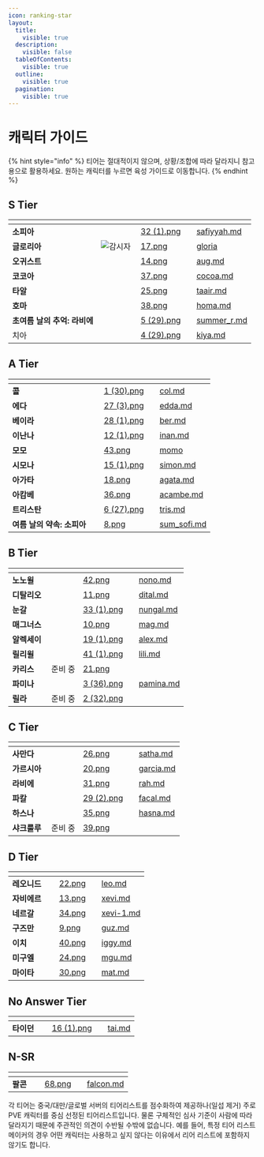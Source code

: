 ```yaml
---
icon: ranking-star
layout:
  title:
    visible: true
  description:
    visible: false
  tableOfContents:
    visible: true
  outline:
    visible: true
  pagination:
    visible: true
---
```


# 캐릭터 가이드

{% hint style="info" %}
티어는 절대적이지 않으며, 상황/조합에 따라 달라지니 참고용으로 활용하세요. 원하는 캐릭터를 누르면 육성 가이드로 이동합니다.&#x20;
{% endhint %}

## **S Tier**

<table data-view="cards"><thead><tr><th></th><th></th><th data-hidden data-card-cover data-type="files"></th><th data-hidden></th><th data-hidden data-card-target data-type="content-ref"></th></tr></thead><tbody><tr><td><strong>소피아</strong></td><td><img src="../../.gitbook/assets/침입자.webp" alt="" data-size="line"> <img src="../../.gitbook/assets/1 (28).png" alt="" data-size="line"><img src="../../.gitbook/assets/2 (27).png" alt="" data-size="line"></td><td><a href="../../.gitbook/assets/32 (1).png">32 (1).png</a></td><td></td><td><a href="safiyyah.md">safiyyah.md</a></td></tr><tr><td><strong>글로리아</strong></td><td><img src="../../.gitbook/assets/감시자.webp" alt="감시자" data-size="line"> <img src="../../.gitbook/assets/unittag_krights-150x150 (1).webp" alt="" data-size="line"><img src="../../.gitbook/assets/unittag_humanshield-150x150.webp" alt="" data-size="line"></td><td><a href="../../.gitbook/assets/17.png">17.png</a></td><td></td><td><a href="gloria/">gloria</a></td></tr><tr><td><strong>오귀스트</strong></td><td><img src="../../.gitbook/assets/분쇄자.webp" alt="" data-size="line"> <img src="../../.gitbook/assets/unittag_krights-150x150 (1).webp" alt="" data-size="line"><img src="../../.gitbook/assets/unittag_thebombing-150x150 (1).webp" alt="" data-size="line"></td><td><a href="../../.gitbook/assets/14.png">14.png</a></td><td></td><td><a href="aug.md">aug.md</a></td></tr><tr><td><strong>코코아</strong></td><td><img src="../../.gitbook/assets/수호자.webp" alt="" data-size="line"> <img src="../../.gitbook/assets/4 (4).webp" alt="" data-size="line"><img src="../../.gitbook/assets/3 (4).webp" alt="" data-size="line"></td><td><a href="../../.gitbook/assets/37.png">37.png</a></td><td></td><td><a href="cocoa.md">cocoa.md</a></td></tr><tr><td><strong>타알</strong></td><td><img src="../../.gitbook/assets/감시자.webp" alt="" data-size="line"> <img src="../../.gitbook/assets/1 (6).webp" alt="" data-size="line"><img src="../../.gitbook/assets/2 (3).png" alt="" data-size="line"></td><td><a href="../../.gitbook/assets/25.png">25.png</a></td><td></td><td><a href="taair.md">taair.md</a></td></tr><tr><td><strong>호마</strong></td><td><img src="../../.gitbook/assets/분쇄자.webp" alt="" data-size="line"> <img src="../../.gitbook/assets/unittag_thebombing-150x150 (1).webp" alt="" data-size="line"><img src="../../.gitbook/assets/1 (7).webp" alt="" data-size="line"></td><td><a href="../../.gitbook/assets/38.png">38.png</a></td><td></td><td><a href="homa.md">homa.md</a></td></tr><tr><td><strong>초여름 날의 추억: 라비에</strong></td><td><img src="../../.gitbook/assets/침입자.webp" alt="" data-size="line"> <img src="../../.gitbook/assets/unittag_thebombing-150x150 (1).webp" alt="" data-size="line"><img src="../../.gitbook/assets/1 (28).png" alt="" data-size="line"><img src="../../.gitbook/assets/unittag_nightcrimson-150x150.webp" alt="" data-size="line"></td><td><a href="../../.gitbook/assets/5 (29).png">5 (29).png</a></td><td></td><td><a href="summer_r.md">summer_r.md</a></td></tr><tr><td>치아</td><td><img src="../../.gitbook/assets/파멸자.webp" alt="" data-size="line"><img src="../../.gitbook/assets/4 (5).webp" alt="" data-size="line"><img src="../../.gitbook/assets/unittag_nightcrimson-150x150.webp" alt="" data-size="line"><img src="../../.gitbook/assets/2 (9).webp" alt="" data-size="line"></td><td><a href="../../.gitbook/assets/4 (29).png">4 (29).png</a></td><td></td><td><a href="kiya.md">kiya.md</a></td></tr></tbody></table>

## **A Tier**

<table data-view="cards"><thead><tr><th></th><th></th><th data-hidden data-card-cover data-type="files"></th><th data-hidden></th><th data-hidden data-card-target data-type="content-ref"></th></tr></thead><tbody><tr><td><strong>콜</strong></td><td><img src="../../.gitbook/assets/침입자.webp" alt="" data-size="line"> <img src="../../.gitbook/assets/1 (7).webp" alt="" data-size="line"><img src="../../.gitbook/assets/2 (9).webp" alt="" data-size="line"><img src="../../.gitbook/assets/1 (9).webp" alt="" data-size="line"></td><td><a href="../../.gitbook/assets/1 (30).png">1 (30).png</a></td><td></td><td><a href="col.md">col.md</a></td></tr><tr><td><strong>에다</strong></td><td><img src="../../.gitbook/assets/감시자.webp" alt="" data-size="line"> <img src="../../.gitbook/assets/1 (7).webp" alt="" data-size="line"><img src="../../.gitbook/assets/1 (28).png" alt="" data-size="line"><img src="../../.gitbook/assets/2 (27).png" alt="" data-size="line"></td><td><a href="../../.gitbook/assets/27 (3).png">27 (3).png</a></td><td></td><td><a href="edda.md">edda.md</a></td></tr><tr><td><strong>베이라</strong></td><td><img src="../../.gitbook/assets/파멸자.webp" alt="" data-size="line"> <img src="../../.gitbook/assets/1 (8).webp" alt="" data-size="line"><img src="../../.gitbook/assets/3 (5).webp" alt="" data-size="line"><img src="../../.gitbook/assets/2 (8).webp" alt="" data-size="line"></td><td><a href="../../.gitbook/assets/28 (1).png">28 (1).png</a></td><td></td><td><a href="ber.md">ber.md</a></td></tr><tr><td><strong>이난나</strong></td><td><img src="../../.gitbook/assets/감시자.webp" alt="" data-size="line"> <img src="../../.gitbook/assets/2 (27).png" alt="" data-size="line"><img src="../../.gitbook/assets/1 (28).png" alt="" data-size="line"><img src="../../.gitbook/assets/2 (8).webp" alt="" data-size="line"></td><td><a href="../../.gitbook/assets/12 (1).png">12 (1).png</a></td><td></td><td><a href="inan.md">inan.md</a></td></tr><tr><td><strong>모모</strong></td><td><img src="../../.gitbook/assets/파멸자.webp" alt="" data-size="line"> <img src="../../.gitbook/assets/4 (5).webp" alt="" data-size="line"><img src="../../.gitbook/assets/3 (6).webp" alt="" data-size="line"><img src="../../.gitbook/assets/2 (8).webp" alt="" data-size="line"></td><td><a href="../../.gitbook/assets/43.png">43.png</a></td><td></td><td><a href="momo/">momo</a></td></tr><tr><td><strong>시모나</strong></td><td><img src="../../.gitbook/assets/감시자.webp" alt="" data-size="line"> <img src="../../.gitbook/assets/unittag_krights-150x150 (1).webp" alt="" data-size="line"><img src="../../.gitbook/assets/2 (27).png" alt="" data-size="line"></td><td><a href="../../.gitbook/assets/15 (1).png">15 (1).png</a></td><td></td><td><a href="simon.md">simon.md</a></td></tr><tr><td><strong>아가타</strong></td><td><img src="../../.gitbook/assets/감시자.webp" alt="" data-size="line"> <img src="../../.gitbook/assets/unittag_rover-150x150.webp" alt="" data-size="line"><img src="../../.gitbook/assets/2 (2).webp" alt="" data-size="line"></td><td><a href="../../.gitbook/assets/18.png">18.png</a></td><td></td><td><a href="agata.md">agata.md</a></td></tr><tr><td><strong>아캄베</strong></td><td><img src="../../.gitbook/assets/파멸자.webp" alt="" data-size="line"> <img src="../../.gitbook/assets/uni2.png" alt="" data-size="line"><img src="../../.gitbook/assets/unittag_rover-150x150.webp" alt="" data-size="line"></td><td><a href="../../.gitbook/assets/36.png">36.png</a></td><td></td><td><a href="acambe.md">acambe.md</a></td></tr><tr><td><strong>트리스탄</strong></td><td><img src="../../.gitbook/assets/파멸자.webp" alt="" data-size="line"> <img src="../../.gitbook/assets/unittag_nightcrimson-150x150.webp" alt="" data-size="line"><img src="../../.gitbook/assets/unittag_humanshield-150x150.webp" alt="" data-size="line"><img src="../../.gitbook/assets/unittag_krights-150x150 (1).webp" alt="" data-size="line"></td><td><a href="../../.gitbook/assets/6 (27).png">6 (27).png</a></td><td></td><td><a href="tris.md">tris.md</a></td></tr><tr><td><strong>여름 날의 약속: 소피아</strong></td><td><img src="../../.gitbook/assets/감시자.webp" alt="" data-size="line"> <img src="../../.gitbook/assets/uni.png" alt="" data-size="line"><img src="../../.gitbook/assets/unittag_nightcrimson-150x150.webp" alt="" data-size="line"><img src="../../.gitbook/assets/uni2.png" alt="" data-size="line"></td><td><a href="../../.gitbook/assets/8.png">8.png</a></td><td></td><td><a href="sum_sofi.md">sum_sofi.md</a></td></tr></tbody></table>

## **B Tier**

<table data-view="cards"><thead><tr><th></th><th></th><th data-hidden data-card-cover data-type="files"></th><th data-hidden></th><th data-hidden data-card-target data-type="content-ref"></th></tr></thead><tbody><tr><td><strong>노노윌</strong></td><td><img src="../../.gitbook/assets/침입자.webp" alt="" data-size="line"> <img src="../../.gitbook/assets/2 (8).webp" alt="" data-size="line"><img src="../../.gitbook/assets/unittag_thebombing-150x150 (1).webp" alt="" data-size="line"><img src="../../.gitbook/assets/4 (5).webp" alt="" data-size="line"></td><td><a href="../../.gitbook/assets/42.png">42.png</a></td><td></td><td><a href="nono.md">nono.md</a></td></tr><tr><td><strong>디탈리오</strong></td><td><img src="../../.gitbook/assets/파멸자.webp" alt="" data-size="line"> <img src="../../.gitbook/assets/1 (28).png" alt="" data-size="line"><img src="../../.gitbook/assets/3 (6).webp" alt="" data-size="line"></td><td><a href="../../.gitbook/assets/11.png">11.png</a></td><td></td><td><a href="dital.md">dital.md</a></td></tr><tr><td><strong>눈갈</strong></td><td><img src="../../.gitbook/assets/파멸자.webp" alt="" data-size="line"> <img src="../../.gitbook/assets/1 (28).png" alt="" data-size="line"><img src="../../.gitbook/assets/2 (9).webp" alt="" data-size="line"></td><td><a href="../../.gitbook/assets/33 (1).png">33 (1).png</a></td><td></td><td><a href="nungal.md">nungal.md</a></td></tr><tr><td><strong>매그너스</strong></td><td><img src="../../.gitbook/assets/수호자.webp" alt="" data-size="line"> <img src="../../.gitbook/assets/1 (28).png" alt="" data-size="line"><img src="../../.gitbook/assets/3 (6).webp" alt="" data-size="line"></td><td><a href="../../.gitbook/assets/10.png">10.png</a></td><td></td><td><a href="mag.md">mag.md</a></td></tr><tr><td><strong>알렉세이</strong></td><td><img src="../../.gitbook/assets/수호자.webp" alt="" data-size="line"> <img src="../../.gitbook/assets/1 (7).webp" alt="" data-size="line"><img src="../../.gitbook/assets/unittag_thebombing-150x150 (1).webp" alt="" data-size="line"></td><td><a href="../../.gitbook/assets/19 (1).png">19 (1).png</a></td><td></td><td><a href="alex.md">alex.md</a></td></tr><tr><td><strong>릴리윌</strong></td><td><img src="../../.gitbook/assets/감시자.webp" alt="" data-size="line"> <img src="../../.gitbook/assets/4 (5).webp" alt="" data-size="line"><img src="../../.gitbook/assets/2 (9).webp" alt="" data-size="line"></td><td><a href="../../.gitbook/assets/41 (1).png">41 (1).png</a></td><td></td><td><a href="lili.md">lili.md</a></td></tr><tr><td><strong>카리스</strong></td><td><img src="../../.gitbook/assets/파멸자.webp" alt="" data-size="line"> 준비 중</td><td><a href="../../.gitbook/assets/21.png">21.png</a></td><td></td><td></td></tr><tr><td><strong>파미나</strong></td><td><img src="../../.gitbook/assets/분쇄자.webp" alt="" data-size="line"> <img src="../../.gitbook/assets/uni.png" alt="" data-size="line"><img src="../../.gitbook/assets/unittag_nightcrimson-150x150.webp" alt="" data-size="line"><img src="../../.gitbook/assets/3 (6).webp" alt="" data-size="line"></td><td><a href="../../.gitbook/assets/3 (36).png">3 (36).png</a></td><td></td><td><a href="pamina.md">pamina.md</a></td></tr><tr><td><strong>릴라</strong></td><td><img src="../../.gitbook/assets/수호자.webp" alt="" data-size="line"> 준비 중</td><td><a href="../../.gitbook/assets/2 (32).png">2 (32).png</a></td><td></td><td></td></tr></tbody></table>

## **C Tier**

<table data-view="cards"><thead><tr><th></th><th></th><th data-hidden data-card-cover data-type="files"></th><th data-hidden></th><th data-hidden data-card-target data-type="content-ref"></th></tr></thead><tbody><tr><td><strong>사만다</strong></td><td><img src="../../.gitbook/assets/감시자.webp" alt="" data-size="line"> <img src="../../.gitbook/assets/1 (9).webp" alt="" data-size="line"><img src="../../.gitbook/assets/unittag_thebombing-150x150 (1).webp" alt="" data-size="line"></td><td><a href="../../.gitbook/assets/26.png">26.png</a></td><td></td><td><a href="satha.md">satha.md</a></td></tr><tr><td><strong>가르시아</strong></td><td><img src="../../.gitbook/assets/침입자.webp" alt="" data-size="line"> <img src="../../.gitbook/assets/1 (9).webp" alt="" data-size="line"><img src="../../.gitbook/assets/3 (6).webp" alt="" data-size="line"></td><td><a href="../../.gitbook/assets/20.png">20.png</a></td><td></td><td><a href="garcia.md">garcia.md</a></td></tr><tr><td><strong>라비에</strong></td><td><img src="../../.gitbook/assets/분쇄자.webp" alt="" data-size="line"> <img src="../../.gitbook/assets/1 (28).png" alt="" data-size="line"><img src="../../.gitbook/assets/2 (9).webp" alt="" data-size="line"><img src="../../.gitbook/assets/2 (8).webp" alt="" data-size="line"></td><td><a href="../../.gitbook/assets/31.png">31.png</a></td><td></td><td><a href="rah.md">rah.md</a></td></tr><tr><td><strong>파칼</strong></td><td><img src="../../.gitbook/assets/감시자.webp" alt="" data-size="line"> <img src="../../.gitbook/assets/2 (8).webp" alt="" data-size="line"><img src="../../.gitbook/assets/1 (28).png" alt="" data-size="line"><img src="../../.gitbook/assets/2 (9).webp" alt="" data-size="line"></td><td><a href="../../.gitbook/assets/29 (2).png">29 (2).png</a></td><td></td><td><a href="facal.md">facal.md</a></td></tr><tr><td><strong>하스나</strong></td><td><img src="../../.gitbook/assets/침입자.webp" alt="" data-size="line"> <img src="../../.gitbook/assets/unittag_ambushers-150x150.webp" alt="" data-size="line"><img src="../../.gitbook/assets/unittag_rover-150x150.webp" alt="" data-size="line"></td><td><a href="../../.gitbook/assets/35.png">35.png</a></td><td></td><td><a href="hasna.md">hasna.md</a></td></tr><tr><td><strong>샤크룰루</strong></td><td><img src="../../.gitbook/assets/침입자.webp" alt="" data-size="line"> 준비 중</td><td><a href="../../.gitbook/assets/39.png">39.png</a></td><td></td><td></td></tr></tbody></table>

## **D Tier**

<table data-view="cards"><thead><tr><th></th><th></th><th data-hidden data-card-cover data-type="files"></th><th data-hidden></th><th data-hidden data-card-target data-type="content-ref"></th></tr></thead><tbody><tr><td><strong>레오니드</strong></td><td><img src="../../.gitbook/assets/분쇄자.webp" alt="" data-size="line"> <img src="../../.gitbook/assets/1 (9).webp" alt="" data-size="line"><img src="../../.gitbook/assets/2 (27).png" alt="" data-size="line"></td><td><a href="../../.gitbook/assets/22.png">22.png</a></td><td></td><td><a href="leo.md">leo.md</a></td></tr><tr><td><strong>자비에르</strong></td><td><img src="../../.gitbook/assets/분쇄자.webp" alt="" data-size="line"> <img src="../../.gitbook/assets/1 (28).png" alt="" data-size="line"><img src="../../.gitbook/assets/3 (6).webp" alt="" data-size="line"></td><td><a href="../../.gitbook/assets/13.png">13.png</a></td><td></td><td><a href="xevi.md">xevi.md</a></td></tr><tr><td><strong>네르갈</strong></td><td><img src="../../.gitbook/assets/수호자.webp" alt="" data-size="line"> <img src="../../.gitbook/assets/3 (6).webp" alt="" data-size="line"><img src="../../.gitbook/assets/2 (9).webp" alt="" data-size="line"></td><td><a href="../../.gitbook/assets/34.png">34.png</a></td><td></td><td><a href="xevi-1.md">xevi-1.md</a></td></tr><tr><td><strong>구즈만</strong></td><td><img src="../../.gitbook/assets/파멸자.webp" alt="" data-size="line"> <img src="../../.gitbook/assets/unittag_thebombing-150x150 (2).webp" alt="" data-size="line"><img src="../../.gitbook/assets/unittag_rover-150x150.webp" alt="" data-size="line"></td><td><a href="../../.gitbook/assets/9.png">9.png</a></td><td></td><td><a href="guz.md">guz.md</a></td></tr><tr><td><strong>이치</strong></td><td><img src="../../.gitbook/assets/분쇄자.webp" alt="" data-size="line"> <img src="../../.gitbook/assets/4 (5).webp" alt="" data-size="line"><img src="../../.gitbook/assets/2 (9).webp" alt="" data-size="line"></td><td><a href="../../.gitbook/assets/40.png">40.png</a></td><td></td><td><a href="iggy.md">iggy.md</a></td></tr><tr><td><strong>미구엘</strong></td><td><img src="../../.gitbook/assets/감시자.webp" alt="" data-size="line"> <img src="../../.gitbook/assets/1 (7).webp" alt="" data-size="line"><img src="../../.gitbook/assets/1 (9).webp" alt="" data-size="line"><img src="../../.gitbook/assets/2 (27).png" alt="" data-size="line"></td><td><a href="../../.gitbook/assets/24.png">24.png</a></td><td></td><td><a href="mgu.md">mgu.md</a></td></tr><tr><td><strong>마이타</strong></td><td><img src="../../.gitbook/assets/수호자.webp" alt="" data-size="line"> <img src="../../.gitbook/assets/2 (8).webp" alt="" data-size="line"><img src="../../.gitbook/assets/1 (28).png" alt="" data-size="line"></td><td><a href="../../.gitbook/assets/30.png">30.png</a></td><td></td><td><a href="mat.md">mat.md</a></td></tr></tbody></table>

## **No Answer Tier**

<table data-view="cards"><thead><tr><th></th><th></th><th data-hidden data-card-cover data-type="files"></th><th data-hidden></th><th data-hidden data-card-target data-type="content-ref"></th></tr></thead><tbody><tr><td><strong>타이던</strong></td><td><img src="../../.gitbook/assets/수호자.webp" alt="" data-size="line"> <img src="../../.gitbook/assets/unittag_krights-150x150 (1).webp" alt="" data-size="line"><img src="../../.gitbook/assets/3 (6).webp" alt="" data-size="line"></td><td><a href="../../.gitbook/assets/16 (1).png">16 (1).png</a></td><td></td><td><a href="tai.md">tai.md</a></td></tr></tbody></table>

## N-SR

<table data-view="cards"><thead><tr><th></th><th></th><th data-hidden data-card-cover data-type="files"></th><th data-hidden></th><th data-hidden data-card-target data-type="content-ref"></th></tr></thead><tbody><tr><td><strong>팔콘</strong></td><td><img src="../../.gitbook/assets/침입자.webp" alt="" data-size="line"> <img src="../../.gitbook/assets/1 (28).png" alt="" data-size="line"><img src="../../.gitbook/assets/2 (9).webp" alt="" data-size="line"></td><td><a href="../../.gitbook/assets/68.png">68.png</a></td><td></td><td><a href="falcon.md">falcon.md</a></td></tr></tbody></table>

각 티어는 중국/대만/글로벌 서버의 티어리스트를 점수화하여 제공하나(일섭 제거) 주로 PVE 캐릭터를 중심 선정된 티어리스트입니다. 물론 구체적인 심사 기준이 사람에 따라 달라지기 때문에 주관적인 의견이 수반될 수밖에 없습니다. 예를 들어, 특정 티어 리스트 메이커의 경우 어떤 캐릭터는 사용하고 싶지 않다는 이유에서 리어 리스트에 포함하지 않기도 합니다.
